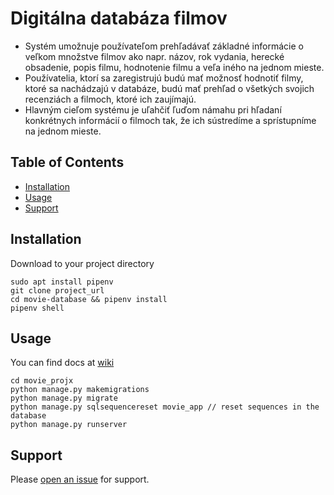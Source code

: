 # Digitálna databáza filmov

- Systém umožnuje používateľom prehľadávať základné informácie o veľkom množstve filmov ako napr. názov, rok vydania, 
herecké obsadenie, popis filmu, hodnotenie filmu a veľa iného na jednom mieste. 
- Používatelia, ktorí sa zaregistrujú budú mať možnosť hodnotiť filmy, ktoré sa nachádzajú v databáze, budú mať 
prehľad o všetkých svojich recenziách a filmoch, ktoré ich zaujímajú. 
- Hlavným cieľom systému je uľahčiť ľuďom námahu pri hľadaní konkrétnych informácií o filmoch tak,
   že ich sústredíme a sprístupníme na jednom mieste. 

## Table of Contents

- [Installation](#installation)
- [Usage](#usage)
- [Support](#support)

## Installation

Download to your project directory

```shell script
sudo apt install pipenv
git clone project_url
cd movie-database && pipenv install
pipenv shell
```
## Usage

You can find docs at [wiki](https://github.com/FIIT-DBS2020/project-mikulas_rypak/wiki)

```shell script
cd movie_projx
python manage.py makemigrations
python manage.py migrate
python manage.py sqlsequencereset movie_app // reset sequences in the database
python manage.py runserver
```
## Support

Please [open an issue](https://github.com/FIIT-DBS2020/project-mikulas_rypak/issues/new) for support.